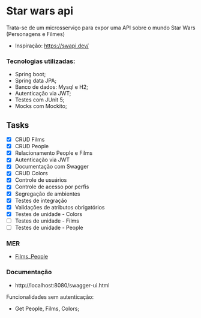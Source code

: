 # Star wars api
Trata-se de um microsserviço para expor uma API sobre o mundo Star Wars (Personagens e Filmes) 
- Inspiração: https://swapi.dev/


### Tecnologias utilizadas:
* Spring boot;
* Spring data JPA;
* Banco de dados: Mysql e H2;
* Autenticação via JWT;
* Testes com JUnit 5;
* Mocks com Mockito;

## Tasks

 - [X] CRUD Films
 - [X] CRUD People
 - [X] Relacionamento People e Films 
 - [X] Autenticação via JWT
 - [X] Documentação com Swagger 
 - [X] CRUD Colors
 - [X] Controle de usuários
 - [X] Controle de acesso por perfis
 - [X] Segregação de ambientes
 - [X] Testes de integração
 - [X] Validações de atributos obrigatórios
 - [X] Testes de unidade - Colors
 - [ ] Testes de unidade - Films
 - [ ] Testes de unidade - People

### MER

 - [Films_People](https://raw.githubusercontent.com/Vini9-9/star-wars-api/master/MER/Films_People.png)

### Documentação

* http://localhost:8080/swagger-ui.html

Funcionalidades sem autenticação:

* Get People, Films, Colors;
